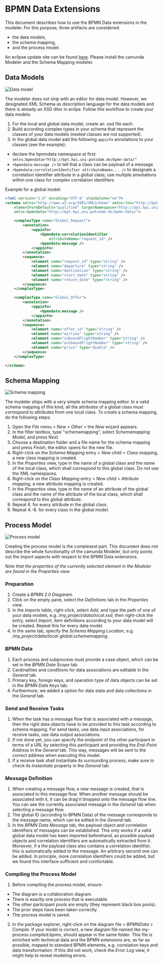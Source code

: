 BPMN Data Extensions
====================

This document describes how to use the BPMN Data extensions in the modeler.
For this purpose, three artifacts are considered:

* the data models,
* the schema mapping,
* and the process model.

An eclipse update site can be found [here](https://www.dropbox.com/sh/1zn3en8hje92xrk/Rf8hE0XeF-). Please install the camunda Modeler and the Schema Mapping modeler.

Data Models
-----------

![Data model](https://raw.github.com/BPMNData/camunda-modeler/bpmn_data/documentation/images/data-model.png)

The modeler does not ship with an editor for data model. However, we designated XML Schema as description language for the data models and there is already an XSD ditor in eclipe. Follow this workflow to create your data models:

1. For the local and global data model, create an .xsd file each.
2. Build according complex types in your schema that represent the classes of your data models (nested classes are not supported).
3. In the global data model add the following ```appinfo``` annotations to your classes (see the example):
 * declare the bpmndata namespace at first: ```xmlns:bpmndata="http://bpt.hpi.uni-potsdam.de/bpmn-data/"```
 * ```<bpmndata:message />``` to tell that a class can be payload of a message
 * ```<bpmndata:correlationIdentifier attributeName=... />``` to designate a correlation identifier attribute in a global class; use multiple annotations within one class for complex correlation identifiers

Example for a global model:
```xml
<?xml version="1.0" encoding="UTF-8" standalone="no"?>
<schema xmlns="http://www.w3.org/2001/XMLSchema" xmlns:tns="http://bpt.hpi.uni-potsdam.de/data"
	elementFormDefault="qualified" targetNamespace="http://bpt.hpi.uni-potsdam.de/data"
	xmlns:bpmndata="http://bpt.hpi.uni-potsdam.de/bpmn-data/">

	<complexType name="Global_Request">
		<annotation>
			<appinfo>
				<bpmndata:correlationIdentifier
					attributeName="request_id" />
				<bpmndata:message />
			</appinfo>
		</annotation>
		<sequence>
			<element name="request_id" type="string" />
			<element name="departure" type="string" />
			<element name="destination" type="string" />
			<element name="start_date" type="string" />
			<element name="return_date" type="string" />
		</sequence>
	</complexType>

	<complexType name="Global_Offer">
		<annotation>
			<appinfo>
				<bpmndata:message />
			</appinfo>
		</annotation>
		<sequence>
			<element name="offer_id" type="string" />
			<element name="airline" type="string" />
			<element name="inboundFlightNumber" type="string" />
			<element name="outboundFlightNumber" type="string" />
			<element name="price" type="double" />
		</sequence>
	</complexType>

</schema>
```

Schema Mapping
--------------

![Schema mapping](https://raw.github.com/BPMNData/camunda-modeler/bpmn_data/documentation/images/schema-mapping.png)


The modeler ships with a very simple schema mapping editor. In a valid schema mapping of this kind, all the attributes of a global class must correspond to attributes from one local class. To create a schema mapping, do the following steps:

1. Open the _File_ menu > _New_ > _Other_ > the _New_ wizard appears.
2. In the filter textbox, type "schemamapping", select _Schemamapping Model_, and press _Next_.
3. Choose a destination folder and a file name for the schema mapping and press _Finish_, the editor opens for the new file.
4. Right-click on the _Schema Mapping_ entry > _New child_ > _Class mapping_, a new class mapping is created.
5. In the _Properties_ view, type in the name of a global class and the name of the local class, which shall correspond to this global class. Do not use the XML namespaces.
6. Right-click on the _Class Mapping_ entry > _New child_ > _Attribute mapping_, a new attribute mapping is created.
7. In the _Properties_ view, type in the name of an attribute of the global class and the name of the attribute of the local class, which shall correspond to this global attribute.
8. Repeat 6. for every attribute in the global class.
9. Repeat 4.-8. for every class in the global model.

Process Model
-------------

![Process model](https://raw.github.com/BPMNData/camunda-modeler/bpmn_data/documentation/images/bpmndata-shot.png)

Creating the process model is the complexest part. This document does not describe the whole functionality of the camunda Modeler, but only points out the import aspects with respect to the BPMN Data extensions.

_Note that the properties of the currently selected element in the Modeler are found in the Properties view._

### Preparation

1. Create a _BPMN 2.0 Diagaram_.
2. Click on the empty pane, select the _Definitions_ tab in the _Properties_ view.
3. In the _Imports_ table, right-click, select _Add_, and type the path of one of your data models, e.g. _/my_project/data/local.xsd_, then right-click the entry, select _Import_, item definitions according to your data model will be created. Repeat this for every data model.
4. In the same tab, specify the _Schema Mapping Location_, e.g. _/my_project/data/local-global.schemamapping_.

### BPMN Data

1. Each process and subprocess must provide a case object, which can be set in the _BPMN Data Scope_ tab.
2. Cardinalities and conditions for data associations are editable in the _General_ tab.
3. Primary key, foreign keys, and operation type of data objects can be set in the _BPMN Data Keys_ tab.
4. Furthermore, we added a option for data stata and data collections in the _General_ tab.

### Send and Receive Tasks

1. When the task has a message flow that is associated with a message, then the right data objects have to be provided to this task according to schema mapping. For send tasks, use data input associations, for receive tasks, use data output associations.
2. If not done yet, you can specify the endpoint of the other participant in terms of a URL by selecting this participant and providing the _End-Point Address_ in the _General_ tab. This way, messages will be sent to the correct address when executing this model.
3. If a receive task shall instantiate its surrounding process, make sure to check its _Instantiate_ property in the _General_ tab.

### Message Definition

1. When creating a message flow, a new message is created, that is associated to this message flow. When another message should be associated with it, it can be drag'n'dropped onto the message flow line. You can see the currently associated message in the _General_ tab when selecting a message flow.
2. The global ID (according to BPMN Data) of the message corresponds to the message name, which can be edited in the _General_ tab.
3. In the _BPMN Data Message_ tab, the payload object and correlation identifiers of messages can be established. This only works if a valid global data model has been imported beforehand, as possible payload objects and correlation identifiers are automatically extracted from it. Moreover, if a the payload class also contains a correlation identifier, this is automatically added to the message. An arbitrary second one can be added. In principle, more correlation identifiers could be added, but we found this interface sufficient and comfortable.

### Compiling the Process Model

1. Before compiling the process model, ensure:
 * The diagram is a collaboration diagram.
 * There is exactly one process that is executable.
 * The other participant pools are empty (they represent black box pools).
 * The prior steps have been taken correctly.
 * The process model is saved.
2. In the package explorer, right-click on the diagram file > _BPMNData_ > _Compile_. If your model is correct, a new diagram file named like my-process.compiled.bpmn, should appear in the same folder. This file is enriched with technical data and the BPMN extensions are, as far as possible, mapped to standard BPMN elements, e.g. correlation keys and data transformation. If this did not work, check the _Error Log_ view, it might help to reveal modeling errors.

